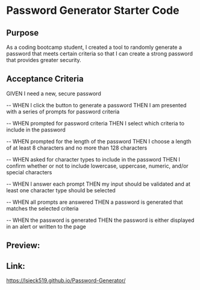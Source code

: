 # Password Generator Starter Code


## Purpose

As a coding bootcamp student, I created a tool to randomly generate a password that meets certain criteria so that I can create a strong password that provides greater security. 

## Acceptance Criteria

GIVEN I need a new, secure password

-- WHEN I click the button to generate a password
THEN I am presented with a series of prompts for password criteria

-- WHEN prompted for password criteria
THEN I select which criteria to include in the password

-- WHEN prompted for the length of the password
THEN I choose a length of at least 8 characters and no more than 128 characters

-- WHEN asked for character types to include in the password
THEN I confirm whether or not to include lowercase, uppercase, numeric, and/or special characters

-- WHEN I answer each prompt
THEN my input should be validated and at least one character type should be selected

-- WHEN all prompts are answered
THEN a password is generated that matches the selected criteria

-- WHEN the password is generated
THEN the password is either displayed in an alert or written to the page


## Preview:


## Link:

https://lsieck519.github.io/Password-Generator/

